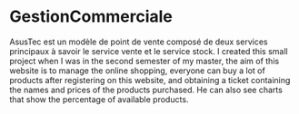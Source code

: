 # GestionCommerciale
AsusTec est un modèle de point de vente composé de deux services principaux à savoir le service vente et le service stock.
I created this small project when I was in the second semester of my master, the aim of this website is to manage the online shopping, everyone can buy a lot of products after registering on this website, and obtaining a ticket containing the names and prices of the products purchased. He can also see charts that show the percentage of available products.
